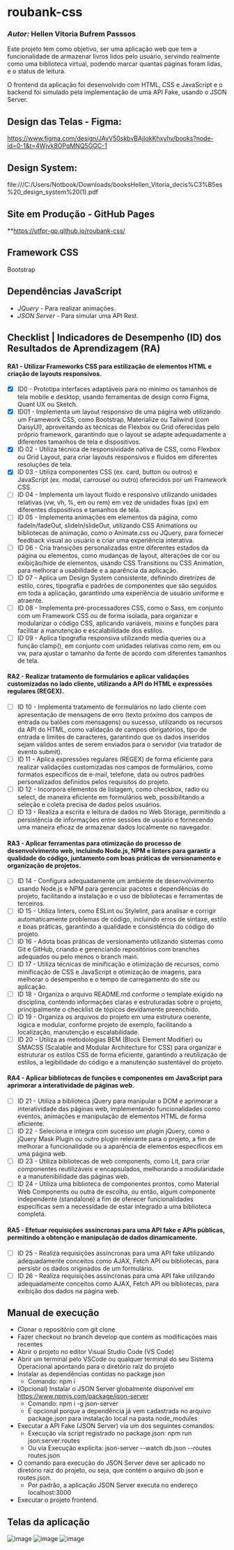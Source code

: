 # roubank-css 
### *Autor:* Hellen Vitoria Bufrem Passsos
Este projeto tem como objetivo, ser uma aplicação web que tem a funcionalidade de armazenar livros lidos pelo usuário, servindo realmente como uma biblioteca virtual, podendo marcar quantas páginas foram lidas, e o status de leitura.

O frontend da aplicação foi desenvolvido com HTML, CSS e JavaScript e o backend foi simulado pela implementação de uma API Fake, usando o JSON Server.

## Design das Telas - Figma: 
https://www.figma.com/design/JAyV50skbvBAjIokKhxyhv/books?node-id=0-1&t=4Wjvk8OPqMNQ5GGC-1

## Design System: 
file:///C:/Users/Notbook/Downloads/booksHellen_Vitoria_decis%C3%B5es%20_design_system%20(1).pdf

## Site em Produção - GitHub Pages
**https://utfpr-gp.github.io/roubank-css/

## Framework CSS
Bootstrap

## Dependências JavaScript
- *JQuery* - Para realizar animações.
- *JSON Server* - Para simular uma API Rest.

## Checklist | Indicadores de Desempenho (ID) dos Resultados de Aprendizagem (RA)

#### RA1 - Utilizar Frameworks CSS para estilização de elementos HTML e criação de layouts responsivos.
- [x] ID0 - Prototipa interfaces adaptáveis para no mínimo os tamanhos de tela mobile e desktop, usando ferramentas de design como Figma, Quant UX ou Sketch.
- [x] ID01 - Implementa um layout responsivo de uma página web utilizando um Framework CSS, como Bootstrap, Materialize ou Tailwind (com DaisyUI), aproveitando as técnicas de Flexbox ou Grid oferecidas pelo próprio framework, garantindo que o layout se adapte adequadamente a diferentes tamanhos de tela e dispositivos.
- [x] ID 02 - Utiliza técnica de responsividade nativa de CSS, como Flexbox ou Grid Layout, para criar layouts responsivos e fluidos em diferentes resoluções de tela.
- [x] ID 03 - Utiliza componentes CSS (ex. card, button ou outros) e JavaScript (ex. modal, carrousel ou outro) oferecidos por um Framework CSS.
- [ ] ID 04 - Implementa um layout fluido e responsivo utilizando unidades relativas (vw, vh, %, em ou rem) em vez de unidades fixas (px) em diferentes dispositivos e tamanhos de tela.
- [ ] ID 05 - Implementa animações em elementos da página, como fadeIn/fadeOut, slideIn/slideOut, utilizando CSS Animations ou bibliotecas de animação, como o Animate.css ou JQuery, para fornecer feedback visual ao usuário e criar uma experiência interativa.
- [ ] ID 06 - Cria transições personalizadas entre diferentes estados da página ou elementos, como mudanças de layout, alterações de cor ou exibição/hide de elementos, usando CSS Transitions ou CSS Animation, para melhorar a usabilidade e a aparência da aplicação.
- [ ] ID 07 - Aplica um Design System consistente, definindo diretrizes de estilo, cores, tipografia e padrões de componentes que são seguidos em toda a aplicação, garantindo uma experiência de usuário uniforme e atraente.
- [ ] ID 08 - Implementa pré-processadores CSS, como o Sass, em conjunto com um Framework CSS ou de forma isolada, para organizar e modularizar o código CSS, aplicando variáveis, mixins e funções para facilitar a manutenção e escalabilidade dos estilos.
- [ ] ID 09 - Aplica tipografia responsiva utilizando media queries ou a função clamp(), em conjunto com unidades relativas como rem, em ou vw, para ajustar o tamanho da fonte de acordo com diferentes tamanhos de tela.

#### RA2 - Realizar tratamento de formulários e aplicar validações customizadas no lado cliente, utilizando a API do HTML e expressões regulares (REGEX).
- [ ] ID 10 - Implementa tratamento de formulários no lado cliente com apresentação de mensagens de erro (texto próximo dos campos de entrada ou balões com mensagens) ou sucesso, utilizando os recursos da API do HTML, como validação de campos obrigatórios, tipo de entrada e limites de caracteres, garantindo que os dados inseridos sejam válidos antes de serem enviados para o servidor (via tratador de evento submit).
- [ ] ID 11 - Aplica expressões regulares (REGEX) de forma eficiente para realizar validações customizadas nos campos de formulários, como formatos específicos de e-mail, telefone, data ou outros padrões personalizados definidos pelos requisitos do projeto.
- [ ] ID 12 - Incorpora elementos de listagem, como checkbox, radio ou select, de maneira eficiente em formulários web, possibilitando a seleção e coleta precisa de dados pelos usuários.
- [ ] ID 13 - Realiza a escrita e leitura de dados no Web Storage, permitindo a persistência de informações entre sessões de usuário e fornecendo uma maneira eficaz de armazenar dados localmente no navegador.

#### RA3 - Aplicar ferramentas para otimização do processo de desenvolvimento web, incluindo Node.js, NPM e linters para garantir a qualidade do código, juntamento com boas práticas de versionamento e organização de projetos.
- [ ] ID 14 - Configura adequadamente um ambiente de desenvolvimento usando Node.js e NPM para gerenciar pacotes e dependências do projeto, facilitando a instalação e o uso de bibliotecas e ferramentas de terceiros.
- [ ] ID 15 - Utiliza linters, como ESLint ou Stylelint, para analisar e corrigir automaticamente problemas de código, incluindo erros de sintaxe, estilo e boas práticas, garantindo a qualidade e consistência do código do projeto.
- [ ] ID 16 - Adota boas práticas de versionamento utilizando sistemas como Git e GitHub, criando e gerenciando repositórios com branches adequados ou pelo menos o branch main.
- [ ] ID 17 - Utiliza técnicas de minificação e otimização de recursos, como minificação de CSS e JavaScript e otimização de imagens, para melhorar o desempenho e o tempo de carregamento do site ou aplicação.
- [ ] ID 18 - Organiza o arquivo README.md conforme o template exigido na disciplina, contendo informações claras e estruturadas sobre o projeto, principalmente o checklist de tópicos devidamente preenchido.
- [ ] ID 19 - Organiza os arquivos do projeto em uma estrutura coerente, lógica e modular, conforme projeto de exemplo, facilitando a localização, manutenção e escalabilidade.
- [ ] ID 20 - Utiliza as metodologias BEM (Block Element Modifier) ou SMACSS (Scalable and Modular Architecture for CSS) para organizar e estruturar os estilos CSS de forma eficiente, garantindo a reutilização de estilos, a legibilidade do código e a manutenção sustentável do projeto.

#### RA4 - Aplicar bibliotecas de funções e componentes em JavaScript para aprimorar a interatividade de páginas web.
- [ ] ID 21 - Utiliza a biblioteca jQuery para manipular o DOM e aprimorar a interatividade das páginas web, implementando funcionalidades como eventos, animações e manipulação de elementos HTML de forma eficiente.  
- [ ] ID 22 - Seleciona e integra com sucesso um plugin jQuery, como o jQuery Mask Plugin ou outro plugin relevante para o projeto, a fim de melhorar a funcionalidade ou a aparência de elementos específicos em uma página web. 
- [ ] ID 23 - Utiliza bibliotecas de web components, como Lit, para criar componentes reutilizáveis e encapsulados, melhorando a modularidade e a manutenibilidade das páginas web. 
- [ ] ID 24 - Utiliza uma biblioteca de componentes prontos, como Material Web Components ou outra de escolha, ou então, algum componente independente (standalone) a fim de oferecer funcionalidades específicas sem a necessidade de estar integrado a uma biblioteca completa.

#### RA5 - Efetuar requisições assíncronas para uma API fake e APIs públicas, permitindo a obtenção e manipulação de dados dinamicamente.
- [ ] ID 25 - Realiza requisições assíncronas para uma API fake utilizando adequadamente conceitos como AJAX, Fetch API ou bibliotecas, para persistir os dados originados de um formulário.
- [ ] ID 26 - Realiza requisições assíncronas para uma API fake utilizando adequadamente conceitos como AJAX, Fetch API ou bibliotecas, para exibição dos dados na página web.

## Manual de execução
- Clonar o repositório com git clone
- Fazer checkout no branch develop que contém as modificações mais recentes
- Abrir o projeto no editor Visual Studio Code (VS Code)
- Abrir um terminal pelo VSCode ou qualquer terminal do seu Sistema Operacional apontando para o diretório raiz do projeto 
- Instalar as dependências contidas no package.json
  - Comando: npm i
- (Opcional) Instalar o JSON Server globalmente disponível em https://www.npmjs.com/package/json-server
  - Comando: npm i -g json-server 
  - É opcional porque a dependência já vem cadastrada no arquivo package.json para instalação local na pasta node_modules
- Executar a API Fake (JSON Server) via um dos seguintes comandos: 
  - Execução via script registrado no package.json: npm run json:server:routes 
  - Ou via Execução explícita: json-server --watch db.json --routes routes.json
- O comando para execução do JSON Server deve ser aplicado no diretório raiz do projeto, ou seja, que contém o arquivo db.json e routes.json.
  - Por padrão, a aplicação JSON Server executa no endereço localhost:3000    
- Executar o projeto frontend.

## Telas da aplicação
![image](https://github.com/user-attachments/assets/05283ef1-8986-437c-a9a9-55bd99c36727)
![image](https://github.com/user-attachments/assets/b38a3b57-c182-4a65-84f1-7a2707ec44ea)
![image](https://github.com/user-attachments/assets/d62133be-d584-4d7d-8f9b-fcbfff5360c3)
